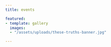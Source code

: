 ```yaml
---
title: events

featured:
- template: gallery
  images:
  - "/assets/uploads/these-truths-banner.jpg"

---
```

